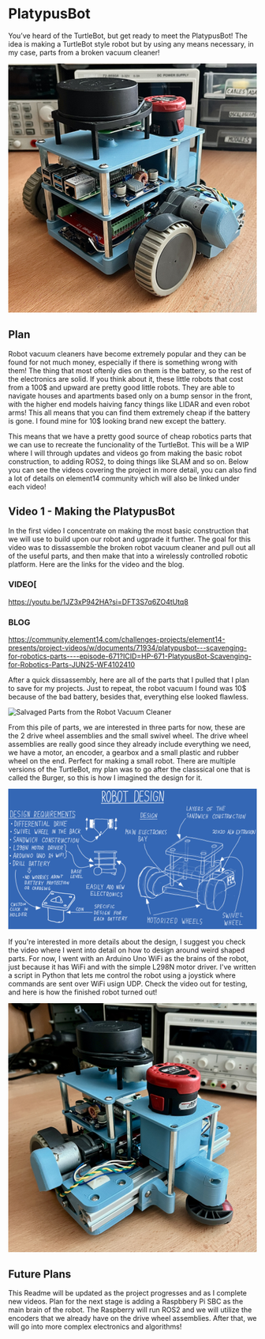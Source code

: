 # PlatypusBot
You’ve heard of the TurtleBot, but get ready to meet the PlatypusBot! The idea is making a TurtleBot style robot but by using any means necessary, in my case, parts from a broken vacuum cleaner!

![PlatypusBot Stage 2](IMG_1648.jpg)

## Plan
Robot vacuum cleaners have become extremely popular and they can be found for not much money, especially if there is something wrong with them! The thing that most oftenly dies on them is the battery, so the rest of the electronics are solid. If you think about it, these little robots that cost from a 100$ and upward are pretty good little robots. They are able to navigate houses and apartments based only on a bump sensor in the front, with the higher end models haiving fancy things like LIDAR and even robot arms! This all means that you can find them extremely cheap if the battery is gone. I found mine for 10$ looking brand new except the battery.

This means that we have a pretty good source of cheap robotics parts that we can use to recreate the funcionality of the TurtleBot. This will be a WIP where I will through updates and videos go from making the basic robot construction, to adding ROS2, to doing things like SLAM and so on. Below you can see the videos covering the project in more detail, you can also find a lot of details on element14 community which will also be linked under each video!

## Video 1 - Making the PlatypusBot
In the first video I concentrate on making the most basic construction that we will use to build upon our robot and ugprade it further. The goal for this video was to dissassemble the broken robot vacuum cleaner and pull out all of the useful parts, and then make that into a wirelessly controlled robotic platform. Here are the links for the video and the blog.

### VIDEO[
https://youtu.be/1JZ3xP942HA?si=DFT3S7q6ZO4tUtq8

### BLOG
https://community.element14.com/challenges-projects/element14-presents/project-videos/w/documents/71934/platypusbot---scavenging-for-robotics-parts----episode-671?ICID=HP-671-PlatypusBot-Scavenging-for-Robotics-Parts-JUN25-WF4102410

After a quick dissassembly, here are all of the parts that I pulled that I plan to save for my projects. Just to repeat, the robot vacuum I found was 10$ because of the bad battery, besides that, everything else looked flawless.

![Salvaged Parts from the Robot Vacuum Cleaner](salvaged_parts_1.4.1.PNG)

From this pile of parts, we are interested in three parts for now, these are the 2 drive wheel assemblies and the small swivel wheel. The drive wheel assemblies are really good since they already include everything we need, we have a motor, an encoder, a gearbox and a small plastic and rubber wheel on the end. Perfect for making a small robot. There are multiple versions of the TurtleBot, my plan was to go after the classsical one that is called the Burger, so this is how I imagined the design for it.

![Drawing of the PlatypusBot](RobotDrawing.PNG)

If you're interested in more details about the design, I suggest you check the video where I went into detail on how to design around weird shaped parts. For now, I went with an Arduino Uno WiFi as the brains of the robot, just because it has WiFi and with the simple L298N motor driver. I've written a script in Python that lets me control the robot using a joystick where commands are sent over WiFi usign UDP. Check the video out for testing, and here is how the finished robot turned out!

![Finished PlatypusBot](IMG_1650.JPEG)

## Future Plans
This Readme will be updated as the project progresses and as I complete new videos. Plan for the next stage is adding a Raspbbery Pi SBC as the main brain of the robot. The Raspberry will run ROS2 and we will utilize the encoders that we already have on the drive wheel assemblies. After that, we will go into more complex electronics and algorithms!

